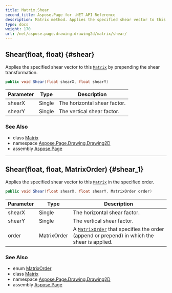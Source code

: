 ```yaml
---
title: Matrix.Shear
second_title: Aspose.Page for .NET API Reference
description: Matrix method. Applies the specified shear vector to this Matrix by prepending the shear transformation
type: docs
weight: 170
url: /net/aspose.page.drawing.drawing2d/matrix/shear/
---
```

## Shear(float, float) {#shear}

Applies the specified shear vector to this [`Matrix`](../) by prepending the shear transformation.

```csharp
public void Shear(float shearX, float shearY)
```

| Parameter | Type | Description |
| --- | --- | --- |
| shearX | Single | The horizontal shear factor. |
| shearY | Single | The vertical shear factor. |

### See Also

* class [Matrix](../)
* namespace [Aspose.Page.Drawing.Drawing2D](../../matrix/)
* assembly [Aspose.Page](../../../)

---

## Shear(float, float, MatrixOrder) {#shear_1}

Applies the specified shear vector to this [`Matrix`](../) in the specified order.

```csharp
public void Shear(float shearX, float shearY, MatrixOrder order)
```

| Parameter | Type | Description |
| --- | --- | --- |
| shearX | Single | The horizontal shear factor. |
| shearY | Single | The vertical shear factor. |
| order | MatrixOrder | A [`MatrixOrder`](../../matrixorder/) that specifies the order (append or prepend) in which the shear is applied. |

### See Also

* enum [MatrixOrder](../../matrixorder/)
* class [Matrix](../)
* namespace [Aspose.Page.Drawing.Drawing2D](../../matrix/)
* assembly [Aspose.Page](../../../)


